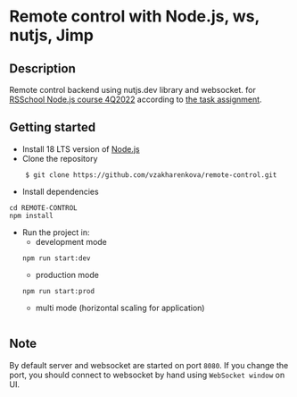 # Remote control with Node.js, ws, nutjs, Jimp

## Description

Remote control backend using nutjs.dev library and websocket. for [RSSchool Node.js course 4Q2022](https://rs.school/nodejs/) according to [the task assignment](https://github.com/AlreadyBored/nodejs-assignments/blob/main/assignments/remote-control/assignment.md).

## Getting started
- Install 18 LTS version of [Node.js](https://nodejs.org/en/)
- Clone the repository
```
    $ git clone https://github.com/vzakharenkova/remote-control.git
```
- Install dependencies
```
cd REMOTE-CONTROL
npm install
```
- Run the project in:
  - development mode
  ```
  npm run start:dev
  ```
    - production mode
  ```
  npm run start:prod
  ```
    - multi mode (horizontal scaling for application)
  ```

## Note
By default server and websocket are started on port `8080`. If you change the port, you should connect to websocket by hand using `WebSocket window` on UI.

